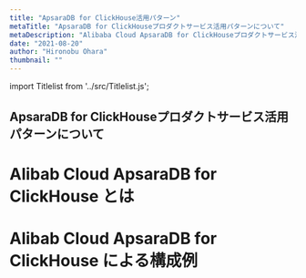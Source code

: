 ```yaml
---
title: "ApsaraDB for ClickHouse活用パターン"
metaTitle: "ApsaraDB for ClickHouseプロダクトサービス活用パターンについて"
metaDescription: "Alibaba Cloud ApsaraDB for ClickHouseプロダクトサービス活用パターンについてを説明します"
date: "2021-08-20"
author: "Hironobu Ohara"
thumbnail: ""
---
```



import Titlelist from '../src/Titlelist.js';

<!-- 
query MyQuery {
  allMarkdownRemark(
    filter: {fileAbsolutePath: {regex: "/usecase-ClickHouse/"}}
    sort: {fields: fileAbsolutePath, order: ASC}
  ) {
    nodes {
      frontmatter {
        title
        metaTitle
        metaDescription
        date(formatString: "yyyy/MM/DD")
        author       
      }
      fileAbsolutePath
    }
  }
}
-->

## ApsaraDB for ClickHouseプロダクトサービス活用パターンについて

# Alibab Cloud ApsaraDB for ClickHouse とは

<Titlelist 
    metaTitle="ApsaraDB for ClickHouseの紹介"
    metaDescription="ApsaraDB for ClickHouseの紹介"
    url="https://sbopsv.github.io/cloud-tech/usecase-ClickHouse/ACH_001_what-is-clickhouse"
    imageurl="https://raw.githubusercontent.com/sbopsv/cloud-tech/master/content/usecase-ClickHouse/ClickHouse_images_26006613786860800/20210715183157.png"
    date="2021/07/15"
    author="Hironobu Ohara"
/>

# Alibab Cloud ApsaraDB for ClickHouse による構成例

<Titlelist 
    metaTitle="基本的なClickHouse接続方法"
    metaDescription="ApsaraDB for ClickHouseへ接続する方法"
    url="https://sbopsv.github.io/cloud-tech/usecase-ClickHouse/ACH_002_clickhouse-quick-start"
    imageurl="https://raw.githubusercontent.com/sbopsv/cloud-tech/master/content/usecase-ClickHouse/ClickHouse_images_26006613787379200/20210716161454.png"
    date="2021/07/15"
    author="Hironobu Ohara"
/>

<Titlelist 
    metaTitle="ECSからClickHouseへ接続"
    metaDescription="ECSからApsaraDB for ClickHouseへデータ連携する方法"
    url="https://sbopsv.github.io/cloud-tech/usecase-ClickHouse/ACH_003_clickhouse-ecs"
    imageurl="https://raw.githubusercontent.com/sbopsv/cloud-tech/master/content/usecase-ClickHouse/ClickHouse_images_26006613787433100/007.png"
    date="2021/07/16"
    author="Hironobu Ohara"
/>



<Titlelist 
    metaTitle="OSSからClickHouseへ接続"
    metaDescription="OSSからApsaraDB for ClickHouseへデータ連携する方法"
    url="https://sbopsv.github.io/cloud-tech/usecase-ClickHouse/ACH_004_clickhouse-oss"
    imageurl="https://raw.githubusercontent.com/sbopsv/cloud-tech/master/content/usecase-ClickHouse/ClickHouse_images_26006613787434300/006.png"
    date="2021/07/16"
    author="Hironobu Ohara"
/>


<Titlelist 
    metaTitle="LogServiceからClickHouse連携"
    metaDescription="LogServiceからApsaraDB for ClickHouseへデータ連携する方法"
    url="https://sbopsv.github.io/cloud-tech/usecase-ClickHouse/ACH_005_logservice-clickhouse"
    imageurl="https://raw.githubusercontent.com/sbopsv/cloud-tech/master/content/usecase-ClickHouse/ClickHouse_images_26006613789044600/002.png"
    date="2021/07/16"
    author="Hironobu Ohara"
/>


<Titlelist 
    metaTitle="GrafanaでClickHouseを可視化"
    metaDescription="GrafanaでClickHouseデータを可視化する方法"
    url="https://sbopsv.github.io/cloud-tech/usecase-ClickHouse/ACH_006_clickhouse-grafana"
    imageurl="https://raw.githubusercontent.com/sbopsv/cloud-tech/master/content/usecase-ClickHouse/ClickHouse_images_26006613791699500/20210729140725.png"
    date="2021/07/29"
    author="Hironobu Ohara"
/>



<Titlelist 
    metaTitle="Fluentdでnginxログを連携"
    metaDescription="FluentdでnginxアクセスログをClickHouseへデータ連携する方法"
    url="https://sbopsv.github.io/cloud-tech/usecase-ClickHouse/ACH_007_nginx-fluentd-clickhouse"
    imageurl="https://raw.githubusercontent.com/sbopsv/cloud-tech/master/content/usecase-ClickHouse/ClickHouse_images_26006613800266700/20210823154316.png"
    date="2021/08/10"
    author="Hironobu Ohara"
/>


<Titlelist 
    metaTitle="Logstashでnginxログを連携"
    metaDescription="LogstashでnginxアクセスログをClickHouseへデータ連携する方法"
    url="https://sbopsv.github.io/cloud-tech/usecase-ClickHouse/ACH_008_nginx-logstash-clickhouse"
    imageurl="https://raw.githubusercontent.com/sbopsv/cloud-tech/master/content/usecase-ClickHouse/ClickHouse_images_26006613800266200/20210823155034.png"
    date="2021/08/14"
    author="Hironobu Ohara"
/>


<Titlelist 
    metaTitle="Apache KafkaからClickHouse連携"
    metaDescription="Apache kafka（Message Queue for Apache Kafka）からClickHouseへデータ連携する方法"
    url="https://sbopsv.github.io/cloud-tech/usecase-ClickHouse/ACH_009_kafka-clickhouse"
    imageurl="https://raw.githubusercontent.com/sbopsv/cloud-tech/master/content/usecase-ClickHouse/ClickHouse_images_26006613793349600/003.png"
    date="2021/08/15"
    author="Hironobu Ohara"
/>




<Titlelist 
    metaTitle="MaterializeMySQLでMySQL連携"
    metaDescription="MaterializeMySQLを使用してApsaraDB RDS for MySQLからApsaraDB RDS for ClickHouseへデータ連携する方法"
    url="https://sbopsv.github.io/cloud-tech/usecase-ClickHouse/ACH_010_mysql-cliclhouse-MaterializeMySQL"
    imageurl="https://raw.githubusercontent.com/sbopsv/cloud-tech/master/content/usecase-ClickHouse/ClickHouse_images_26006613793350200/008.png"
    date="2021/08/17"
    author="Hironobu Ohara"
/>


<Titlelist 
    metaTitle="Apache FlinkからClickHouse連携"
    metaDescription="Apache FlinkからClickHouseへデータをリアルタイム格納する方法"
    url="https://sbopsv.github.io/cloud-tech/usecase-ClickHouse/ACH_011_flink-clickhouse-sync"
    imageurl="https://raw.githubusercontent.com/sbopsv/cloud-tech/master/content/usecase-ClickHouse/ClickHouse_images_26006613797936300/20210824161648.png"
    date="2021/08/23"
    author="Hironobu Ohara"
/>


<Titlelist 
    metaTitle="ApacheSparkからClickHouse連携"
    metaDescription="Apache SparkからClickHouseへデータをリアルタイム格納する方法"
    url="https://sbopsv.github.io/cloud-tech/usecase-ClickHouse/ACH_012_spark-clickhouse"
    imageurl="https://raw.githubusercontent.com/sbopsv/cloud-tech/master/content/usecase-ClickHouse/ClickHouse_images_26006613794178500/20210824160415.png"
    date="2021/08/24"
    author="Hironobu Ohara"
/>



